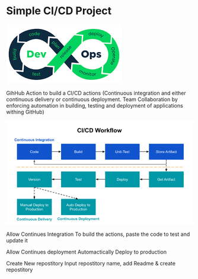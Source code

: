 # Simple CI/CD Project


![devOps](devOps.png)


GihHub Action to build a CI/CD actions
(Continuous integration and either continuous delivery or continuous deployment. Team Collaboration by enforcing automation in building, testing and deployment of applications withing GitHub)


![CI_CD_worflow](CI_CD_worflow.png)



Allow Continues Integration
To build the actions, paste the code to test and update it



Allow Continues deployment 
Automactically Deploy to production



Create New repostitory
Input repostitory name, add Readme & create repostitory






